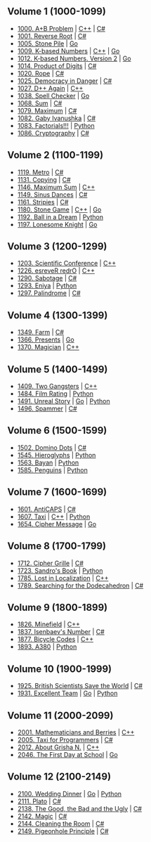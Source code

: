 ## Volume 1 (1000-1099)

- [1000. A+B Problem](https://acm.timus.ru/problem.aspx?num=1000)
  | [C++](Volume%2001/1000/cpp/main.cpp) | [C#](Volume%2001/1000/csharp/main.cs)
- [1001. Reverse Root](https://acm.timus.ru/problem.aspx?num=1001)
  | [C#](Volume%2001/1001/csharp/main.cs)
- [1005. Stone Pile](https://acm.timus.ru/problem.aspx?num=1005)
  | [Go](Volume%2001/1005/go/main.go)
- [1009. K-based Numbers](https://acm.timus.ru/problem.aspx?num=1009)
  | [C++](Volume%2001/1009/cpp/main.cpp) | [Go](Volume%2001/1009/go/main.go)
- [1012. K-based Numbers. Version 2](https://acm.timus.ru/problem.aspx?num=1012)
  | [Go](Volume%2001/1012/go/main.go)
- [1014. Product of Digits](https://acm.timus.ru/problem.aspx?num=1014)
  | [C#](Volume%2001/1014/csharp/main.cs)
- [1020. Rope](https://acm.timus.ru/problem.aspx?num=1020)
  | [C#](Volume%2001/1020/csharp/main.cs)
- [1025. Democracy in Danger](https://acm.timus.ru/problem.aspx?num=1025)
  | [C#](Volume%2001/1025/csharp/main.cs)
- [1027. D++ Again](https://acm.timus.ru/problem.aspx?num=1027)
  | [C++](Volume%2001/1027/cpp/main.cpp)
- [1038. Spell Checker](https://acm.timus.ru/problem.aspx?num=1038)
  | [Go](Volume%2001/1038/go/main.go)
- [1068. Sum](https://acm.timus.ru/problem.aspx?num=1068)
  | [C#](Volume%2001/1068/csharp/main.cs)
- [1079. Maximum](https://acm.timus.ru/problem.aspx?num=1079)
  | [C#](Volume%2001/1079/csharp/main.cs)
- [1082. Gaby Ivanushka](https://acm.timus.ru/problem.aspx?num=1082)
  | [C#](Volume%2001/1082/csharp/main.cs)
- [1083. Factorials!!!](https://acm.timus.ru/problem.aspx?num=1083)
  | [Python](Volume%2001/1083/python/main.py)
- [1086. Cryptography](https://acm.timus.ru/problem.aspx?num=1086)
  | [C#](Volume%2001/1086/csharp/main.cs)

## Volume 2 (1100-1199)

- [1119. Metro](https://acm.timus.ru/problem.aspx?num=1119)
  | [C#](Volume%2002/1119/csharp/main.cs)
- [1131. Copying](https://acm.timus.ru/problem.aspx?num=1131)
  | [C#](Volume%2002/1131/csharp/main.cs)
- [1146. Maximum Sum](https://acm.timus.ru/problem.aspx?num=1146)
  | [C++](Volume%2002/1146/cpp/main.cpp)
- [1149. Sinus Dances](https://acm.timus.ru/problem.aspx?num=1149)
  | [C#](Volume%2002/1149/csharp/main.cs)
- [1161. Stripies](https://acm.timus.ru/problem.aspx?num=1161)
  | [C#](Volume%2002/1161/csharp/main.cs)
- [1180. Stone Game](https://acm.timus.ru/problem.aspx?num=1180)
  | [C++](Volume%2002/1180/cpp/main.cpp) | [Go](Volume%2002/1180/go/main.go)
- [1192. Ball in a Dream](https://acm.timus.ru/problem.aspx?num=1192)
  | [Python](Volume%2002/1192/python/main.py)
- [1197. Lonesome Knight](https://acm.timus.ru/problem.aspx?num=1197)
  | [Go](Volume%2002/1197/go/main.go)

## Volume 3 (1200-1299)

- [1203. Scientific Conference](https://acm.timus.ru/problem.aspx?num=1203)
  | [C++](Volume%2003/1203/cpp/main.cpp)
- [1226. esreveR redrO](https://acm.timus.ru/problem.aspx?num=1226)
  | [C++](Volume%2003/1226/cpp/main.cpp)
- [1290. Sabotage](https://acm.timus.ru/problem.aspx?num=1290)
  | [C#](Volume%2003/1290/csharp/main.cs)
- [1293. Eniya](https://acm.timus.ru/problem.aspx?num=1293)
  | [Python](Volume%2003/1293/python/main.py)
- [1297. Palindrome](https://acm.timus.ru/problem.aspx?num=1297)
  | [C#](Volume%2003/1297/csharp/main.cs)

## Volume 4 (1300-1399)

- [1349. Farm](https://acm.timus.ru/problem.aspx?num=1349)
  | [C#](Volume%2004/1349/csharp/main.cs)
- [1366. Presents](https://acm.timus.ru/problem.aspx?num=1366)
  | [Go](Volume%2004/1366/go/main.go)
- [1370. Magician](https://acm.timus.ru/problem.aspx?num=1370)
  | [C++](Volume%2004/1370/cpp/main.cpp)

## Volume 5 (1400-1499)

- [1409. Two Gangsters](https://acm.timus.ru/problem.aspx?num=1409)
  | [C++](Volume%2005/1409/cpp/main.cpp)
- [1484. Film Rating](https://acm.timus.ru/problem.aspx?num=1484)
  | [Python](Volume%2005/1484/python/main.py)
- [1491. Unreal Story](https://acm.timus.ru/problem.aspx?num=1491)
  | [Go](Volume%2005/1491/go/main.go) | [Python](Volume%2005/1491/python/main.py)
- [1496. Spammer](https://acm.timus.ru/problem.aspx?num=1496)
  | [C#](Volume%2005/1496/csharp/main.cs)

## Volume 6 (1500-1599)

- [1502. Domino Dots](https://acm.timus.ru/problem.aspx?num=1502)
  | [C#](Volume%2006/1502/csharp/main.cs)
- [1545. Hieroglyphs](https://acm.timus.ru/problem.aspx?num=1545)
  | [Python](Volume%2006/1545/python/main.py)
- [1563. Bayan](https://acm.timus.ru/problem.aspx?num=1563)
  | [Python](Volume%2006/1563/python/main.py)
- [1585. Penguins](https://acm.timus.ru/problem.aspx?num=1585)
  | [Python](Volume%2006/1585/python/main.py)

## Volume 7 (1600-1699)

- [1601. AntiCAPS](https://acm.timus.ru/problem.aspx?num=1601)
  | [C#](Volume%2007/1601/csharp/main.cs)
- [1607. Taxi](https://acm.timus.ru/problem.aspx?num=1607)
  | [C++](Volume%2007/1607/cpp/main.cpp) | [Python](Volume%2007/1607/python/main.py)
- [1654. Cipher Message](https://acm.timus.ru/problem.aspx?num=1654)
  | [Go](Volume%2007/1654/go/main.go)

## Volume 8 (1700-1799)

- [1712. Cipher Grille](https://acm.timus.ru/problem.aspx?num=1712)
  | [C#](Volume%2008/1712/csharp/main.cs)
- [1723. Sandro's Book](https://acm.timus.ru/problem.aspx?num=1723)
  | [Python](Volume%2008/1723/python/main.py)
- [1785. Lost in Localization](https://acm.timus.ru/problem.aspx?num=1785)
  | [C++](Volume%2008/1785/cpp/main.cpp)
- [1789. Searching for the Dodecahedron](https://acm.timus.ru/problem.aspx?num=1789)
  | [C#](Volume%2008/1789/csharp/main.cs)

## Volume 9 (1800-1899)

- [1826. Minefield](https://acm.timus.ru/problem.aspx?num=1826)
  | [C++](Volume%2009/1826/cpp/main.cpp)
- [1837. Isenbaev's Number](https://acm.timus.ru/problem.aspx?num=1837)
  | [C#](Volume%2009/1837/csharp/main.cs)
- [1877. Bicycle Codes](https://acm.timus.ru/problem.aspx?num=1877)
  | [C++](Volume%2009/1877/cpp/main.cpp)
- [1893. A380](https://acm.timus.ru/problem.aspx?num=1893)
  | [Python](Volume%2009/1893/python/main.py)

## Volume 10 (1900-1999)

- [1925. British Scientists Save the World](https://acm.timus.ru/problem.aspx?num=1925)
  | [C#](Volume%2010/1925/csharp/main.cs)
- [1931. Excellent Team](https://acm.timus.ru/problem.aspx?num=1931)
  | [Go](Volume%2010/1931/go/main.go) | [Python](Volume%2010/1931/python/main.py)

## Volume 11 (2000-2099)

- [2001. Mathematicians and Berries](https://acm.timus.ru/problem.aspx?num=2001)
  | [C++](Volume%2011/2001/cpp/main.cpp)
- [2005. Taxi for Programmers](https://acm.timus.ru/problem.aspx?num=2005)
  | [C#](Volume%2011/2005/csharp/main.cs)
- [2012. About Grisha N.](https://acm.timus.ru/problem.aspx?num=2012)
  | [C++](Volume%2011/2012/cpp/main.cpp)
- [2046. The First Day at School](https://acm.timus.ru/problem.aspx?num=2046)
  | [Go](Volume%2011/2046/go/main.go)

## Volume 12 (2100-2149)

- [2100. Wedding Dinner](https://acm.timus.ru/problem.aspx?num=2100)
  | [Go](Volume%2012/2100/go/main.go) | [Python](Volume%2012/2100/python/main.py)
- [2111. Plato](https://acm.timus.ru/problem.aspx?num=2111)
  | [C#](Volume%2012/2111/csharp/main.cs)
- [2138. The Good, the Bad and the Ugly](https://acm.timus.ru/problem.aspx?num=2138)
  | [C#](Volume%2012/2138/csharp/main.cs)
- [2142. Magic](https://acm.timus.ru/problem.aspx?num=2142)
  | [C#](Volume%2012/2142/csharp/main.cs)
- [2144. Cleaning the Room](https://acm.timus.ru/problem.aspx?num=2144)
  | [C#](Volume%2012/2144/csharp/main.cs)
- [2149. Pigeonhole Principle](https://acm.timus.ru/problem.aspx?num=2149)
  | [C#](Volume%2012/2149/csharp/main.cs)
